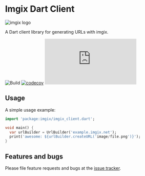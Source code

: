 # Imgix Dart Client

<!-- ix-docs-ignore -->
![imgix logo](https://assets.imgix.net/sdk-imgix-logo.svg)

A Dart client library for generating URLs with imgix.

![Build](https://github.com/amondnet/imgix.dart/workflows/Build/badge.svg?branch=master)
[![codecov](https://codecov.io/gh/amondnet/imgix.dart/branch/master/graph/badge.svg)](https://codecov.io/gh/amondnet/imgix.dart)
[![License](https://img.shields.io/github/license/amondnet/imgix.dart)](https://github.com/amondnet/imgix.dart/blob/master/LICENSE)
## Usage

A simple usage example:

```dart
import 'package:imgix/imgix_client.dart';

void main() {
  var urlBuilder = UrlBuilder('example.imgix.net');
  print('awesome: ${urlBuilder.createURL('image/file.png')}');
}
```

## Features and bugs

Please file feature requests and bugs at the [issue tracker][tracker].

[tracker]: https://github.com/amondnet/imgix.dart/issues
